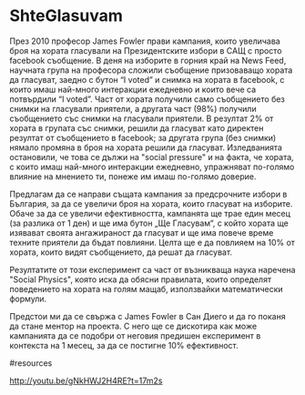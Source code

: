 ShteGlasuvam
============

През 2010 професор James Fowler прави кампания, които увеличава броя на хората гласували на Президентските избори в САЩ с просто facebook съобщение. В деня на изборите в горния край на News Feed, научната група на професора сложили съобщение призоваващо хората да гласуват, заедно с бутон “I voted” и снимка на хората в facebook, с които имаш най-много интеракции ежедневно и които вече са потвърдили “I voted”. Част от хората получили само съобщението без снимки на гласували приятели, а другата част (98%) получили съобщението със снимки на гласували приятели. В резултат 2% от хората в групата със снимки, решили да гласуват като директен резултат от съобщението в facebook; за другата група (без снимки) нямало промяна в броя на хората решили да гласуват. Изледванията остановили, че това се дължи на "social pressure" и на факта, че хората, с които имаш най-много интеракции ежедневно, упражняват по-голямо влияние на мнението ти, понеже им имаш по-голямо доверие.

Предлагам да се направи същата кампания за предсрочните избори в България, за да се увеличи броя на хората, които гласуват на изборите. Обаче за да се увеличи ефективността, кампанята ще трае един месец (за разлика от 1 ден) и ще има бутон „Ще Гласувам“, с който хората ще изявават своята ангажираност да гласуват и ще има повече време техните приятели да бъдат повлияни. Целта ще е да повлияем на 10% от хората, които видят съобщението, да решат да гласуват.

Резултатите от този експеримент са част от възникваща наука наречена "Social Physics", която иска да обясни правилата, които определят поведението на хората на голям мащаб, използвайки математически формули.

Предстои ми да се свържа с James Fowler в Сан Диего и да го поканя да стане ментор на проекта. С него ще се дискотира как може кампанията да се подобри от неговия предишен експеримент в контекста на 1 месец, за да се постигне 10% ефективност.

#resources

http://youtu.be/gNkHWJ2H4RE?t=17m2s

